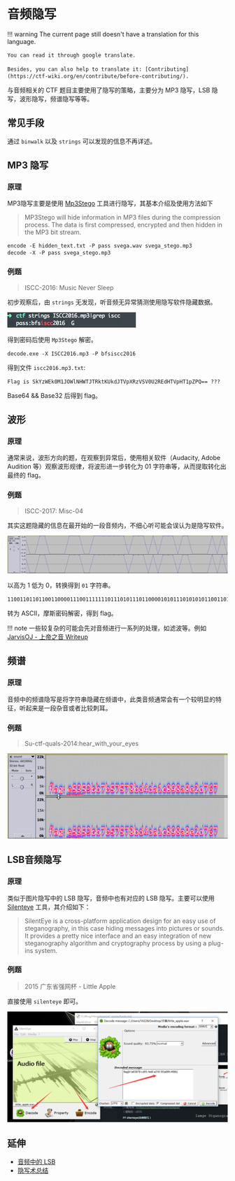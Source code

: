 # 音频隐写
!!! warning
    The current page still doesn't have a translation for this language.

    You can read it through google translate.

    Besides, you can also help to translate it: [Contributing](https://ctf-wiki.org/en/contribute/before-contributing/).



与音频相关的 CTF 题目主要使用了隐写的策略，主要分为 MP3 隐写，LSB 隐写，波形隐写，频谱隐写等等。

## 常见手段

通过 `binwalk` 以及 `strings` 可以发现的信息不再详述。

## MP3 隐写

### 原理

MP3隐写主要是使用 [Mp3Stego](http://www.petitcolas.net/steganography/mp3stego/) 工具进行隐写，其基本介绍及使用方法如下

> MP3Stego will hide information in MP3 files during the compression process. The data is first compressed, encrypted and then hidden in the MP3 bit stream.

```shell
encode -E hidden_text.txt -P pass svega.wav svega_stego.mp3
decode -X -P pass svega_stego.mp3
```

### 例题

> ISCC-2016: Music Never Sleep

初步观察后，由 `strings` 无发现，听音频无异常猜测使用隐写软件隐藏数据。

![](./figure/1.jpg)

得到密码后使用 `Mp3Stego` 解密。

```shell
decode.exe -X ISCC2016.mp3 -P bfsiscc2016
```

得到文件 `iscc2016.mp3.txt`:
```
Flag is SkYzWEk0M1JOWlNHWTJTRktKUkdJTVpXRzVSV0U2REdHTVpHT1pZPQ== ???
```

Base64 && Base32 后得到 flag。

## 波形

### 原理

通常来说，波形方向的题，在观察到异常后，使用相关软件（Audacity, Adobe Audition 等）观察波形规律，将波形进一步转化为 01 字符串等，从而提取转化出最终的 flag。

### 例题

> ISCC-2017: Misc-04

其实这题隐藏的信息在最开始的一段音频内，不细心听可能会误认为是隐写软件。

![](./figure/3.png)

以高为 1 低为 0，转换得到 `01` 字符串。

```
110011011011001100001110011111110111010111011000010101110101010110011011101011101110110111011110011111101
```

转为 ASCII，摩斯密码解密，得到 flag。

!!! note
    一些较复杂的可能会先对音频进行一系列的处理，如滤波等。例如 [JarvisOJ - 上帝之音 Writeup](https://www.40huo.cn/blog/jarvisoj-misc-writeup.html)

## 频谱

### 原理

音频中的频谱隐写是将字符串隐藏在频谱中，此类音频通常会有一个较明显的特征，听起来是一段杂音或者比较刺耳。

### 例题

> Su-ctf-quals-2014:hear_with_your_eyes

![](./figure/4.png)

## LSB音频隐写

### 原理

类似于图片隐写中的 LSB 隐写，音频中也有对应的 LSB 隐写。主要可以使用 [Silenteye](http://silenteye.v1kings.io/) 工具，其介绍如下：

> SilentEye is a cross-platform application design for an easy use of steganography, in this case hiding messages into pictures or sounds. It provides a pretty nice interface and an easy integration of new steganography algorithm and cryptography process by using a plug-ins system.

### 例题

> 2015 广东省强网杯 - Little Apple

直接使用 `silenteye` 即可。

![](./figure/2.jpg)

## 延伸

-   [音频中的 LSB](https://ethackal.github.io/2015/10/05/derbycon-ctf-wav-steganography/)
-   [隐写术总结](http://bobao.360.cn/learning/detail/243.html)